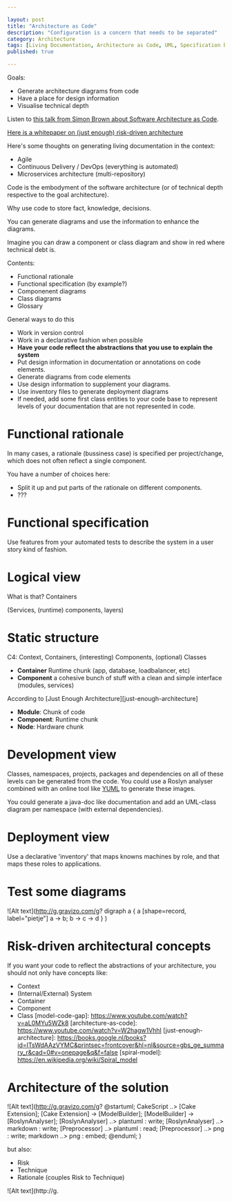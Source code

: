 ```yaml
---

layout: post
title: "Architecture as Code"
description: "Configuration is a concern that needs to be separated"
category: Architecture
tags: [Living Documentation, Architecture as Code, UML, Specification by Example, Just enough Architecture]
published: true

---
```


Goals:

* Generate architecture diagrams from code
* Have a place for design information
* Visualise technical depth


Listen to [this talk from Simon Brown about Software Architecture as Code](https://www.youtube.com/watch?v=W2hagw1VhhI).

[Here is a whitepaper on (just enough) risk-driven architecture](http://static1.1.sqspcdn.com/static/f/702523/9359219/1289413590470/201011-Fairbanks.pdf?token=S3TtgslSp14YaQPT%2FtYEqKUE%2BKg%3D) 

Here's some thoughts on generating living documentation in the context:
* Agile
* Continuous Delivery / DevOps (everything is automated)
* Microservices architecture (multi-repository)

Code is the embodyment of the software architecture (or of technical depth respective to the goal architecture).

Why use code to store fact, knowledge, decisions.



You can generate diagrams and use the information to enhance the diagrams.

Imagine you can draw a component or class diagram and show in red where technical debt is.

Contents:

* Functional rationale
* Functional specification (by example?)
* Componenent diagrams
* Class diagrams
* Glossary

General ways to do this

* Work in version control
* Work in a declarative fashion when possible
* **Have your code reflect the abstractions that you use to explain the system**
* Put design information in documentation or annotations on code elements.
* Generate diagrams from code elements
* Use design information to supplement your diagrams.
* Use inventory files to generate deployment diagrams
* If needed, add some first class entities to your code base to represent levels of your documentation that are not represented in code.

# Functional rationale

In many cases, a rationale (bussiness case) is specified per project/change, which does not often reflect a single component.

You have a number of choices here:

* Split it up and put parts of the rationale on different components.
* ???


# Functional specification

Use features from your automated tests to describe the system in a user story kind of fashion.

# Logical view

What is that?
Containers

(Services, (runtime) components, layers)

# Static structure

C4: Context, Containers, (interesting) Components, (optional) Classes

* **Container** Runtime chunk (app, database, loadbalancer, etc)
* **Component** a cohesive bunch of stuff with a clean and simple interface (modules, services)

According to [Just Enough Architecture][just-enough-architecture]
* **Module**: Chunk of code
* **Component**: Runtime chunk
* **Node**: Hardware chunk

# Development view

Classes, namespaces, projects, packages and dependencies on all of these levels can be generated from the code. You could use a Roslyn analyser combined with an online tool like [YUML](http://yuml.me) to generate these images.

You could generate a java-doc like documentation and add an UML-class diagram per namespace (with external dependencies).

# Deployment view

Use a declarative 'inventory' that maps knowns machines by role, and that maps these roles to applications.



# Test some diagrams

![Alt text](http://g.gravizo.com/g?
digraph a {
    a [shape=record, label="pietje"]
    a -> b;
    b -> c -> d
}
)

# Risk-driven architectural concepts

If you want your code to reflect the abstractions of your architecture, you should not only have concepts like: 
* Context
* (Internal/External) System
* Container
* Component
* Class
[model-code-gap]: https://www.youtube.com/watch?v=aL0MYu5WZk8
[architecture-as-code]: https://www.youtube.com/watch?v=W2hagw1VhhI
[just-enough-architecture]: https://books.google.nl/books?id=ITsWdAAzVYMC&printsec=frontcover&hl=nl&source=gbs_ge_summary_r&cad=0#v=onepage&q&f=false
[spiral-model]: https://en.wikipedia.org/wiki/Spiral_model


# Architecture of the solution

![Alt text](http://g.gravizo.com/g?
@startuml;
CakeScript ..> [Cake Extension];
[Cake Extension] -> [ModelBuilder];
[ModelBuilder] -> [RoslynAnalyser];
[RoslynAnalyser] ..> plantuml : write;
[RoslynAnalyser] ..> markdown : write;
[Preprocessor] ..> plantuml : read;
[Preprocessor] ..> png : write;
markdown ..> png : embed;
@enduml;
)

but also:

* Risk
* Technique
* Rationale (couples Risk to Technique)

![Alt text](http://g.